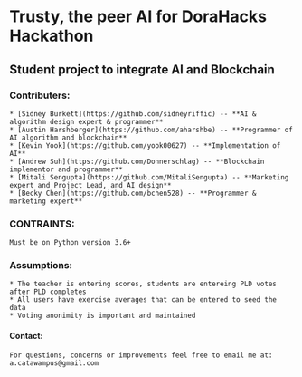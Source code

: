 # Trusty, the peer AI for DoraHacks Hackathon
## Student project to integrate AI and Blockchain
### Contributers:
    * [Sidney Burkett](https://github.com/sidneyriffic) -- **AI & algorithm design expert & programmer**
    * [Austin Harshberger](https://github.com/aharshbe) -- **Programmer of AI algorithm and blockchain**  
    * [Kevin Yook](https://github.com/yook00627) -- **Implementation of AI**
    * [Andrew Suh](https://github.com/Donnerschlag) -- **Blockchain implementor and programmer**
    * [Mitali Sengupta](https://github.com/MitaliSengupta) -- **Marketing expert and Project Lead, and AI design**
    * [Becky Chen](https://github.com/bchen528) -- **Programmer & marketing expert**

### CONTRAINTS:
    Must be on Python version 3.6+

### Assumptions:
    * The teacher is entering scores, students are entereing PLD votes after PLD completes 
    * All users have exercise averages that can be entered to seed the data
    * Voting anonimity is important and maintained

#### Contact:
    For questions, concerns or improvements feel free to email me at:
    a.catawampus@gmail.com

